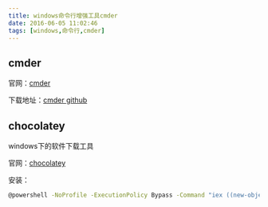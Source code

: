 ```yaml
---
title: windows命令行增强工具cmder
date: 2016-06-05 11:02:46
tags: [windows,命令行,cmder]
---
```

## cmder
官网：[cmder](http://cmder.net/)

下载地址：[cmder github](https://github.com/cmderdev/cmder/releases)

## chocolatey
windows下的软件下载工具

官网：[chocolatey](https://chocolatey.org/)

安装：
``` bash
@powershell -NoProfile -ExecutionPolicy Bypass -Command "iex ((new-object net.webclient).DownloadString('https://chocolatey.org/install.ps1'))" && SET PATH=%PATH%;%ALLUSERSPROFILE%\chocolatey\bin
```